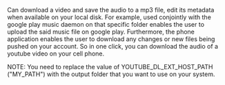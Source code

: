 Can download a video and save the audio to a mp3 file, edit its metadata when available on your local disk. For example, used conjointly with the google play music daemon on that specific folder enables the user to upload the said music file on google play. Furthermore, the phone application enables the user to download any changes or new files being pushed on your account. So in one click, you can download the audio of a youtube video on your cell phone.

NOTE: You need to replace the value of YOUTUBE_DL_EXT_HOST_PATH ("MY_PATH") with the output folder that you want to use on your system.
